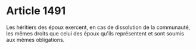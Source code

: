 # Article 1491

Les héritiers des époux exercent, en cas de dissolution de la communauté, les mêmes droits que celui des époux qu'ils représentent et sont soumis aux mêmes obligations.